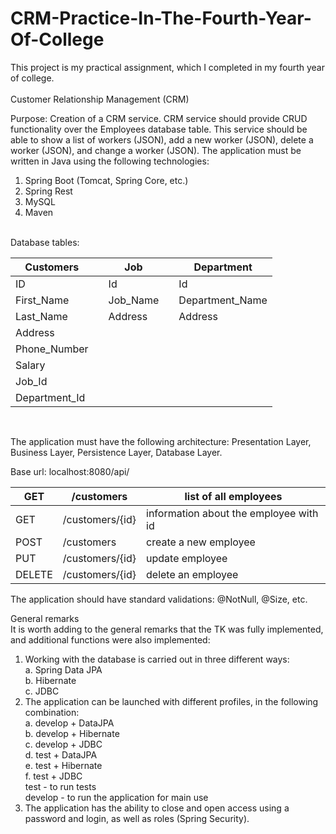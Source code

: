 # CRM-Practice-In-The-Fourth-Year-Of-College
This project is my practical assignment, which I completed in my fourth year of college.
<br><br>
Customer Relationship Management (CRM)

Purpose: Creation of a CRM service.
CRM service should provide CRUD functionality over the Employees database table. This service should be able to show a list of workers (JSON), add a new worker (JSON), delete a worker (JSON), and change a worker (JSON). The application must be written in Java using the following technologies:
1. Spring Boot (Tomcat, Spring Core, etc.)
2. Spring Rest
3. MySQL
4. Maven
<br>
Database tables:
<br>

|     Customers        |   |     Job         |   |     Department         |
|----------------------|---|-----------------|---|------------------------|
|     ID               |   |     Id          |   |     Id                 |
|     First_Name       |   |     Job_Name    |   |     Department_Name    |
|     Last_Name        |   |     Address     |   |     Address            |
|     Address          |   |                 |   |                        |
|     Phone_Number     |   |                 |   |                        |
|     Salary           |   |                 |   |                        |
|     Job_Id           |   |                 |   |                        |
|     Department_Id    |   |                 |   |                        |

<br>

The application must have the following architecture: Presentation Layer, Business Layer, Persistence Layer, Database Layer.

Base url: localhost:8080/api/


| GET    | /customers      | list of all employees                  |
|--------|-----------------|----------------------------------------|
| GET    | /customers/{id} | information about the employee with id |
| POST   | /customers      | create a new employee                  |
| PUT    | /customers/{id} | update employee                        |
| DELETE | /customers/{id} | delete an employee                     |

The application should have standard validations: @NotNull, @Size, etc.
<br>

General remarks<br>
It is worth adding to the general remarks that the TK was fully implemented, and additional functions were also implemented:<br>

1. Working with the database is carried out in three different ways:<br>
a. Spring Data JPA<br>
b. Hibernate<br>
c. JDBC<br>
2. The application can be launched with different profiles, in the following combination:<br>
a. develop + DataJPA<br>
b. develop + Hibernate<br>
c. develop + JDBC<br>
d. test + DataJPA<br>
e. test + Hibernate<br>
f. test + JDBC<br>
test - to run tests<br>
develop - to run the application for main use<br>
3. The application has the ability to close and open access using a password and login, as well as roles (Spring Security).
